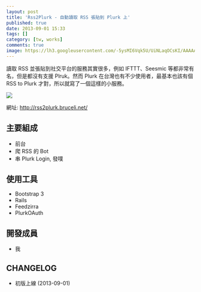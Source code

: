 ```yaml
---
layout: post
title: 'Rss2Plurk - 自動讀取 RSS 張貼到 Plurk 上'
published: true
date: 2013-09-01 15:33
tags: []
category: [tw, works]
comments: true
image: https://lh3.googleusercontent.com/-5ysMI6Vqk5U/UiNLaqOCsKI/AAAAAAAABfM/R11T1rKWpPA/s640/rss2plurk.png
---
```


讀取 RSS 並張貼到社交平台的服務其實很多，例如 IFTTT、Seesmic 等都非常有名，但是都沒有支援 Plruk。然而 Plurk 在台灣也有不少使用者，最基本也該有個 RSS to Plurk 才對，所以就寫了一個這樣的小服務。

![](https://lh3.googleusercontent.com/-5ysMI6Vqk5U/UiNLaqOCsKI/AAAAAAAABfM/R11T1rKWpPA/s640/rss2plurk.png)

網址: http://rss2plurk.bruceli.net/

## 主要組成

* 前台
* 爬 RSS 的 Bot
* 串 Plurk Login, 發噗

## 使用工具

* Bootstrap 3
* Rails
* Feedzirra
* PlurkOAuth

## 開發成員

* 我

## CHANGELOG

* 初版上線 (2013-09-01)
